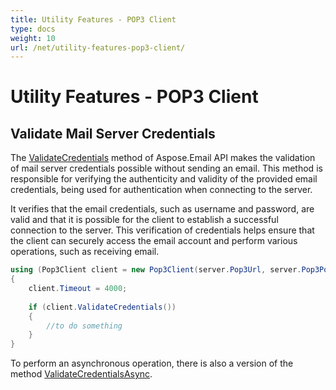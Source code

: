 ```yaml
---
title: Utility Features - POP3 Client
type: docs
weight: 10
url: /net/utility-features-pop3-client/
---
```


# Utility Features - POP3 Client

## **Validate Mail Server Credentials**

The [ValidateCredentials](https://reference.aspose.com/email/net/aspose.email.clients.pop3/pop3client/validatecredentials) method of Aspose.Email API makes the validation of mail server credentials possible without sending an email. This method is responsible for verifying the authenticity and validity of the provided email credentials, being used for authentication when connecting to the server.

It verifies that the email credentials, such as username and password, are valid and that it is possible for the client to establish a successful connection to the server. This verification of credentials helps ensure that the client can securely access the email account and perform various operations, such as receiving email.

```cs
using (Pop3Client client = new Pop3Client(server.Pop3Url, server.Pop3Port, "userName", "password", SecurityOptions.Auto))
{
    client.Timeout = 4000;
   
    if (client.ValidateCredentials())
    {
        //to do something
    }
}
```

To perform an asynchronous operation, there is also a version of the method [ValidateCredentialsAsync](https://reference.aspose.com/email/net/aspose.email.clients.pop3/pop3client/validatecredentialsasync/).
